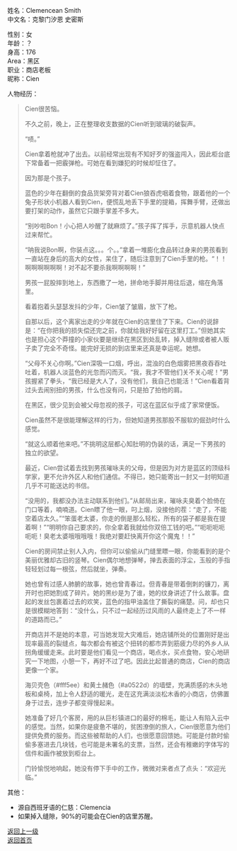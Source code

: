 姓名：Clemencean Smith  
中文名：克黎门汐恩 史密斯  

性别：女  
年龄：？  
身高：176  
Area：黑区  
职业：商店老板  
昵称：Cien  

人物经历：

> Cien很苦恼。
> 
> 不久之前，晚上，正在整理收支数据的Cien听到玻璃的破裂声。
> 
> “啧。”
> 
> Cien拿着枪就冲了出去。以前经常出现有不知好歹的强盗闯入，因此柜台底下常备着一把霰弹枪。可她在看到嫌犯的时候却怔住了。
> 
> 因为那是个孩子。
>
> 蓝色的少年在翻倒的食品货架旁背对着Cien狼吞虎咽着食物，跟着他的一个兔子形状小机器人看到Cien，便慌乱地丢下手里的提箱，挥舞手臂，还做出要打架的动作，虽然它只跟手掌差不多大。
> 
> “别吵啦Bon！小心把人吵醒了就麻烦了。”孩子挥了挥手，示意机器人快点过来帮忙。
> 
> “呐我说Bon啊，你装点这。。。个。。”拿着一堆膨化食品转过身来的男孩看到一直站在身后的高大的女性，呆住了，随后注意到了Cien手里的枪。“！！啊啊啊啊啊啊！对不起不要杀我啊啊啊啊！” 
> 
> 男孩一屁股摔到地上，东西撒了一地，拼命地手脚并用往后退，缩在角落里。
> 
> 看着抱着头瑟瑟发抖的少年，Cien皱了皱眉，放下了枪。
> 
> 自那以后，这个离家出走的少年就在Cien的店里住了下来。Cien的说辞是：“在你把我的损失偿还完之前，你就给我好好留在这里打工。”但她其实也是担心这个莽撞的小家伙要是继续在黑区到处乱转，掉入缝隙或者被人贩子卖了完全不奇怪。能完好无损的到店里来还真是幸运呢。她想。
>
> “父母不关心你啊。”Cien深吸一口烟，呼出，混浊的白色烟雾把黑夜吞吞吐吐着，机器人淡蓝色的光忽而闪而灭。“我，我才不管他们关不关心呢！”男孩握紧了拳头，“我已经是大人了，没有他们，我自己也能活！”Cien看着背过头去闹别扭的男孩，什么也没有问，只是拍了拍他的肩。
> 
> 在黑区，很少见到会被父母忽视的孩子，可这在蓝区似乎成了家常便饭。
> 
> Cien虽然不是很能理解这样的行为，但她知道男孩那股不服软的倔劲时什么感觉。 
>  
> “就这么顺着他来吧。”不挑明这层都心知肚明的伪装的话，满足一下男孩的独立的欲望。
> 
> 最近，Cien尝试着去找到男孩璀咏夫的父母，但是因为对方是蓝区的顶级科学家，更不允许外区人和他们通信。不得已，她只能寄出一封又一封明知道几乎不可能送达的书信。
> 
> “没用的，我都没办法主动联系到他们。”从邮局出来，璀咏夫臭着个脸倚在门口等着，喃喃道。Cien瞟了他一眼，叼上烟，没接他的茬：“走了，不能空着店太久。”“笨蛋老太婆，你走的倒是那么轻松，所有的袋子都是我在提着啊！”“明明你自己要求的，你全拿着我就给你双倍工钱的吧。”“呃呃呃呃呃呃！臭老太婆哦哦哦哦！我绝对要赶快离开你这个魔鬼！！”
> 
> Cien的房间禁止别人入内，但你可以偷偷从门缝里瞟一眼，你能看到的是个美丽优雅却古旧的竖琴。Cien偶尔地想弹琴，掸去表面的浮尘，玉般的手指轻轻划过每一根弦，然后就坐，弹奏。
> 
> 她也曾有过感人肺腑的故事，她也曾青春过。但青春是带着倒刺的镰刀，离开时也把她割成了碎片。她的黑纱是为了谁，她的纹身讲述了什么故事。盘起的发丝包裹着过去的欢笑，蓝色的指甲油盖住了撕裂的痛楚。问，却也只是很模糊地答到：“没什么，只不过一起经历过风雨的人最终走上了不一样的道路而已。”
> 
> 开商店并不是她的本意，可当她发现大灾难后，她店铺所处的位置刚好是出现率最高的裂缝点，每次都会有被这个扭转的都市弄到筋疲力尽的外乡人从拐角缓缓走来。此时要是他们看见一个商店，喝点水，买点食物，安心地研究一下地图，小憩一下，再好不过了吧。因此比起普通的商店，Cien的商店更像一个家。
> 
> 海贝壳色（#fff5ee）和黄土赭色（#a0522d）的墙壁，充满质感的木头地板和桌椅，加上令人舒适的暖光，走在这充满淡淡松木香的小商店，仿佛置身于过去，连步子都变得慢起来。
> 
> 她准备了好几个客房，用的从巨杉镇进口的最好的棉毛，能让人有陷入云中的感觉。当然，如果你是疲惫不堪的，贫困潦倒的旅人，Cien很愿意为他们提供免费的服务。而这些被帮助的人们，也很愿意回馈她。可能是付款时偷偷多塞进去几块钱，也可能是未署名的支票，当然，还会有稚嫩的字体写的信件和画作被放到柜台上。
> 
> 门铃愉悦地响起，她没有停下手中的工作，微微对来者点了点头：“欢迎光临。”

其他：
- 源自西班牙语的仁慈：Clemencia 
- 如果掉入缝隙，90%的可能会在Cien的店里苏醒。
  
  
[返回上一级](https://drrlw.github.io/Character/%E9%BB%91%E5%8C%BA_%E8%A7%92%E8%89%B2)  
[返回首页](https://drrlw.github.io/index)  

<script src="https://utteranc.es/client.js"
        repo="drrlw/drrlw.github.io"
        issue-term="title"
        theme="github-light"
        crossorigin="anonymous"
        async>
</script>  
